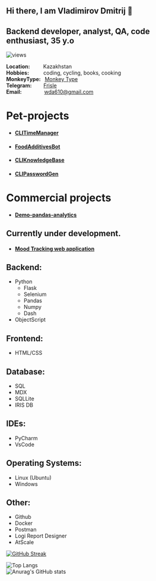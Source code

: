 ## Hi there, I am Vladimirov Dmitrij 👋

## Backend developer, analyst, QA, code enthusiast, 35 y.o
![views](https://hits.dwyl.com/diplomatgmg/Frisle.svg)

**Location:** &ensp;&ensp;&ensp;&ensp; Kazakhstan<br>
**Hobbies:** &ensp;&ensp;&ensp;&ensp;&ensp;coding, cycling, books, cooking<br>
**MonkeyType:** &ensp;[Monkey Type](https://monkeytype.com/profile/Frisle)<br>
**Telegram:** &ensp;&ensp;&ensp;&ensp;[Frisle](https://t.me/Frisle)<br>
**Email:** &ensp;&ensp;&ensp;&ensp;&ensp;&ensp; &ensp; wda610@gmail.com<br>

# Pet-projects
- #### [CLITimeManager](https://github.com/Frisle/CLITimeManager)
- #### [FoodAdditivesBot](https://github.com/Frisle/Food_additives_bot)
- #### [CLIKnowledgeBase](https://github.com/Frisle/CLIKnowledgeBase)
- #### [CLIPasswordGen](https://github.com/Frisle/CLIPasswordGen)

# Commercial projects
- #### [Demo-pandas-analytics](https://github.com/Frisle/Demo-Pandas-Analytics_InterSystems)
## Currently under development.  
- #### [Mood Tracking web application](https://victoriasmoods.net/)

## Backend:
- Python
  - Flask
  - Selenium
  - Pandas
  - Numpy
  - Dash
- ObjectScript

## Frontend:
- HTML/CSS

## Database:
- SQL
- MDX
- SQLLite
- IRIS DB

## IDEs:
- PyCharm
- VsCode

## Operating Systems:
- Linux (Ubuntu)
- Windows

## Other:
- Github
- Docker
- Postman
- Logi Report Designer
- AtScale

[![GitHub Streak](https://github-readme-streak-stats.herokuapp.com/?user=Frisle)](https://git.io/streak-stats)

![Top Langs](https://github-readme-stats.vercel.app/api/top-langs/?username=Frisle&layout=compact)<br>
![Anurag's GitHub stats](https://github-readme-stats.vercel.app/api?username=Frisle&show_icons=true&bg_color=00000000)

